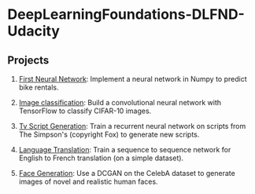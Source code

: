 # DeepLearningFoundations-DLFND-Udacity
## Projects

1. [First Neural Network](https://github.com/MHAbido/DeepLearningFoundations-DLFND-Udacity/tree/master/P1-First_Neural_Network): Implement a neural network in Numpy to predict bike rentals.

2. [Image classification](https://github.com/MHAbido/DeepLearningFoundations-DLFND-Udacity/tree/master/P2-Image_Classification): Build a convolutional neural network with TensorFlow to classify CIFAR-10 images.

3. [Tv Script Generation](https://github.com/MHAbido/DeepLearningFoundations-DLFND-Udacity/tree/master/P3-Tv_Script_Generation): Train a recurrent neural network on scripts from The Simpson's (copyright Fox) to generate new scripts.

4. [Language Translation](https://github.com/MHAbido/DeepLearningFoundations-DLFND-Udacity/tree/master/P4-Language_Translation): Train a sequence to sequence network for English to French translation (on a simple dataset).

5. [Face Generation](https://github.com/MHAbido/DeepLearningFoundations-DLFND-Udacity/tree/master/P5-Face_Generation): Use a DCGAN on the CelebA dataset to generate images of novel and realistic human faces.
